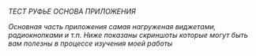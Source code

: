 *ТЕСТ РУФЬЕ ОСНОВА ПРИЛОЖЕНИЯ*

*Основная часть приложения самая нагруженая виджетами, радиокнопками и т.п. Ниже показаны скриншоты которые 
    могут быть вам полезны в процессе изучения моей работы*
    
    
